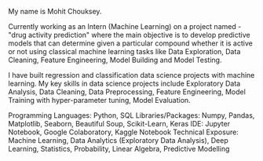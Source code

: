 My name is Mohit Chouksey.

Currently working as an Intern (Machine Learning) on a project named - "drug activity prediction" where the main objective is to develop predictive models that can determine given a particular compound whether it is active or not using classical machine learning tasks like Data Exploration, Data Cleaning, Feature Engineering, Model Building and Model Testing.

I have built regression and classification data science projects with machine learning. My key skills in data science projects include Exploratory Data Analysis, Data Cleaning, Data Preprocessing, Feature Engineering, Model Training with hyper-parameter tuning, Model Evaluation.

Programming Languages:  Python, SQL 
Libraries/Packages:   Numpy, Pandas, Matplotlib, Seaborn, Beautiful Soup, Scikit-Learn, Keras 
IDE:   Jupyter Notebook, Google Colaboratory, Kaggle Notebook 
Technical Exposure:   Machine Learning, Data Analytics (Exploratory Data Analysis), Deep Learning, Statistics, Probability, Linear Algebra, Predictive Modelling  


